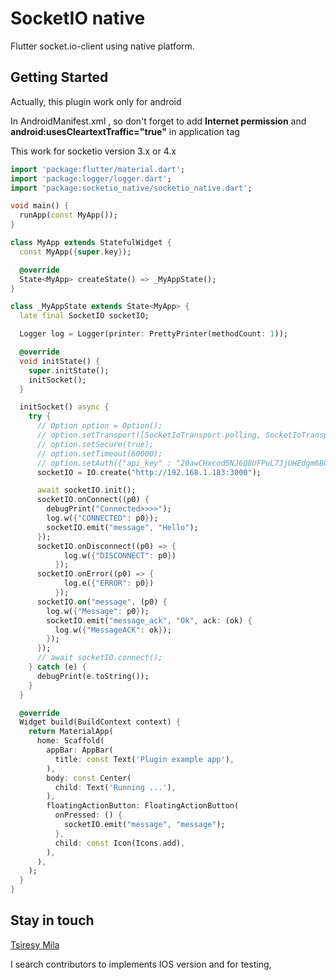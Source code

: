 # SocketIO native

Flutter socket.io-client using native platform.

## Getting Started

Actually, this plugin work only for android 

In AndroidManifest.xml , so don't forget to add **Internet permission** and  **android:usesCleartextTraffic="true"** in application tag

This work for socketio version 3.x or 4.x

````dart
import 'package:flutter/material.dart';
import 'package:logger/logger.dart';
import 'package:socketio_native/socketio_native.dart';

void main() {
  runApp(const MyApp());
}

class MyApp extends StatefulWidget {
  const MyApp({super.key});

  @override
  State<MyApp> createState() => _MyAppState();
}

class _MyAppState extends State<MyApp> {
  late final SocketIO socketIO;

  Logger log = Logger(printer: PrettyPrinter(methodCount: 1));

  @override
  void initState() {
    super.initState();
    initSocket();
  }

  initSocket() async {
    try {
      // Option option = Option();
      // option.setTransport([SocketIoTransport.polling, SocketIoTransport.websocket]);
      // option.setSecure(true);
      // option.setTimeout(60000);
      // option.setAuth({"api_key" : "20awCHxcod5NJ6Q8UFPuL7JjUHEdgm6BCT0oyZoo8Dl"});
      socketIO = IO.create("http://192.168.1.183:3000");

      await socketIO.init();
      socketIO.onConnect((p0) {
        debugPrint("Connected>>>>");
        log.w({"CONNECTED": p0});
        socketIO.emit("message", "Hello");
      });
      socketIO.onDisconnect((p0) => {
            log.w({"DISCONNECT": p0})
          });
      socketIO.onError((p0) => {
            log.e({"ERROR": p0})
          });
      socketIO.on("message", (p0) {
        log.w({"Message": p0});
        socketIO.emit("message_ack", "Ok", ack: (ok) {
          log.w({"MessageACK": ok});
        });
      });
      // await socketIO.connect();
    } catch (e) {
      debugPrint(e.toString());
    }
  }

  @override
  Widget build(BuildContext context) {
    return MaterialApp(
      home: Scaffold(
        appBar: AppBar(
          title: const Text('Plugin example app'),
        ),
        body: const Center(
          child: Text('Running ...'),
        ),
        floatingActionButton: FloatingActionButton(
          onPressed: () {
            socketIO.emit("message", "message");
          },
          child: const Icon(Icons.add),
        ),
      ),
    );
  }
}

````
## Stay in touch 

[Tsiresy Mila](https://tsiresymila.sucthapp.com) 

I search contributors to implements IOS version and for testing,

